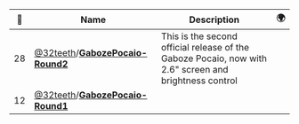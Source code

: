 |:star2: | Name | Description | 🌍|
|---|---|---|---|
|28|[@32teeth](https://github.com/32teeth)/[**GabozePocaio-Round2**](https://github.com/32teeth/GabozePocaio-Round2)|This is the second official release of the Gaboze Pocaio, now with 2.6" screen and brightness control||
|12|[@32teeth](https://github.com/32teeth)/[**GabozePocaio-Round1**](https://github.com/32teeth/GabozePocaio-Round1)|||

